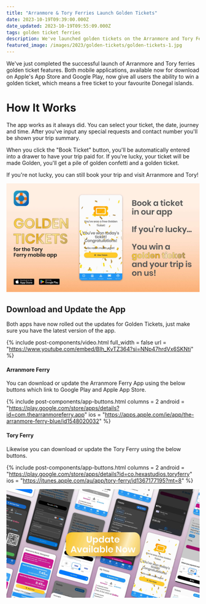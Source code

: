 ```yaml
---
title: "Arranmore & Tory Ferries Launch Golden Tickets"
date: 2023-10-19T09:39:00.000Z
date_updated: 2023-10-19T09:55:09.000Z
tags: golden ticket ferries
description: We've launched golden tickets on the Arranmore and Tory Ferries 
featured_image: /images/2023/golden-tickets/golden-tickets-1.jpg
---
```


We've just completed the successful launch of Arranmore and Tory ferries golden ticket features. Both mobile applications, available now for download on Apple's App Store and Google Play, now give all users the ability to win a golden ticket, which means a free ticket to your favourite Donegal islands.

# How It Works

The app works as it always did. You can select your ticket, the date, journey and time. After you've input any special requests and contact number you'll be shown your trip summary.

When you click the "Book Ticket" button, you'll be automatically entered into a drawer to have your trip paid for. If you're lucky, your ticket will be made Golden, you'll get a pile of golden confetti and a golden ticket.

If you're not lucky, you can still book your trip and visit Arranmore and Tory!

![Tory Ferry's Golden Ticket update](/images/2023/golden-tickets/shadowed-3.jpg)

<!-- #### First Winners

> Congratulations to Arranmore's first winner, Aisling Cox, we were delighted to hear an islander had won the first of many golden tickets! -->

<!-- > And Congratulations to Tory's First winner, <>, we can't wait to see you aboard the Tory Ferry soon! -->

## Download and Update the App

Both apps have now rolled out the updates for Golden Tickets, just make sure you have the latest version of the app.


{% include post-components/video.html
	full_width = false
	url = "https://www.youtube.com/embed/BIh_KvTZ364?si=NNp47hrdVx6SKNti"
%}

#### Arranmore Ferry

You can download or update the Arranmore Ferry App using the below buttons which link to Google Play and Apple App Store.

{% include post-components/app-buttons.html
	columns = 2
	android = "https://play.google.com/store/apps/details?id=com.thearranmoreferry.app"
	ios = "https://apps.apple.com/ie/app/the-arranmore-ferry-blue/id1548020032" 
%}

#### Tory Ferry

Likewise you can download or update the Tory Ferry using the below buttons.

{% include post-components/app-buttons.html
	columns = 2
	android = "https://play.google.com/store/apps/details?id=co.hexastudios.toryferry"
	ios = "https://itunes.apple.com/au/app/tory-ferry/id1367177195?mt=8"
%}

![Arranmore and Tory Ferry's Golden Ticket update](/images/2023/golden-tickets/golden-tickets-2.jpg)
